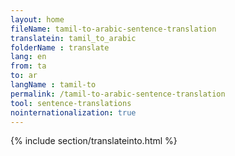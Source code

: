 ```yaml
---
layout: home
fileName: tamil-to-arabic-sentence-translation
translatein: tamil_to_arabic
folderName : translate
lang: en
from: ta
to: ar
langName : tamil-to
permalink: /tamil-to-arabic-sentence-translation
tool: sentence-translations
nointernationalization: true
---
```

{% include section/translateinto.html %}
